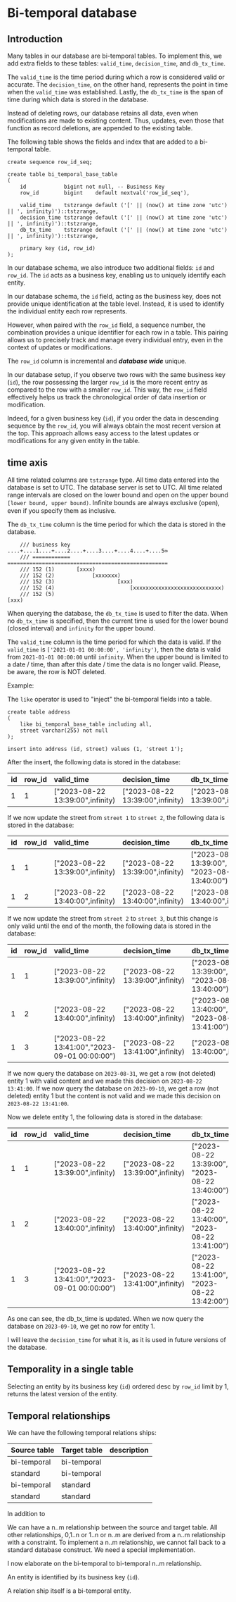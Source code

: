 ﻿# Bi-temporal database

## Introduction

Many tables in our database are bi-temporal tables. To implement this, we add extra fields to these tables: `valid_time`, `decision_time`, and `db_tx_time`.

The `valid_time` is the time period during which a row is considered valid or accurate.
The `decision_time`, on the other hand, represents the point in time when the `valid_time` was established.
Lastly, the `db_tx_time` is the span of time during which data is stored in the database.

Instead of deleting rows, our database retains all data, even when modifications are made to existing content.
Thus, updates, even those that function as record deletions, are appended to the existing table.

The following table shows the fields and index that are added to a bi-temporal table.


```postgresql
create sequence row_id_seq; 
```


```postgresql
create table bi_temporal_base_table
(
    id            bigint not null, -- Business Key
    row_id        bigint    default nextval('row_id_seq'),

    valid_time    tstzrange default ('[' || (now() at time zone 'utc') || ', infinity)')::tstzrange,
    decision_time tstzrange default ('[' || (now() at time zone 'utc') || ', infinity)')::tstzrange,
    db_tx_time    tstzrange default ('[' || (now() at time zone 'utc') || ', infinity)')::tstzrange,

    primary key (id, row_id)
);
```

In our database schema, we also introduce two additional fields: `id` and `row_id`.
The `id` acts as a business key, enabling us to uniquely identify each entity.

In our database schema, the `id` field, acting as the business key, does not provide unique identification at the table level. Instead, it is used to identify the individual entity each row represents.

However, when paired with the `row_id` field, a sequence number, the combination provides a unique identifier for each row in a table.
This pairing allows us to precisely track and manage every individual entry, even in the context of updates or modifications.

The `row_id` column is incremental and _**database wide**_ unique.

In our database setup, if you observe two rows with the same business key (`id`), the row possessing the larger `row_id` is the more recent entry as compared to the row with a smaller `row_id`. This way, the `row_id` field effectively helps us track the chronological order of data insertion or modification.

Indeed, for a given business key (`id`), if you order the data in descending sequence by the `row_id`, you will always obtain the most recent version at the top. This approach allows easy access to the latest updates or modifications for any given entity in the table.


## time axis

All time related columns are `tstzrange` type.
All time data entered into the database is set to UTC.
The database server is set to UTC.
All time related range intervals are closed on the lower bound and open on the upper bound `[lower bound, upper bound)`.
Inﬁnite bounds are always exclusive (open), even if you specify them as inclusive.

The `db_tx_time` column is the time period for which the data is stored in the database.

```
    /// business key  ....+....1....+....2....+....3....+....4....+....5∞
    /// ============  ===================================================
    /// 152 (1)       [xxxx)
    /// 152 (2)            [xxxxxxx)
    /// 152 (3)                    [xxx)
    /// 152 (4)                        [xxxxxxxxxxxxxxxxxxxxxxxxxxxx)
    /// 152 (5)                                                     [xxx)

```

When querying the database, the `db_tx_time` is used to filter the data.
When no `db_tx_time` is specified, then the current time is used for the lower bound (closed interval) and `infinity` for the upper bound.

The `valid_time` column is the time period for which the data is valid.
If the `valid_time` is `['2021-01-01 00:00:00', 'infinity')`, then the data is valid from `2021-01-01 00:00:00` until `infinity`.
When the upper bound is limited to a date / time, than after this date / time the data is no longer valid.
Please, be aware, the row is NOT deleted.

Example:


The `like` operator is used to "inject" the bi-temporal fields into a table.

```postgresql
create table address
(
    like bi_temporal_base_table including all,
    street varchar(255) not null
);
```

```postgresql
insert into address (id, street) values (1, 'street 1');
```

After the insert, the following data is stored in the database:

| id | row_id | valid_time                       | decision_time                    | db_tx_time                       | street   |
|:---|:-------|:---------------------------------|:---------------------------------|:---------------------------------|:---------|
| 1  | 1      | ["2023-08-22 13:39:00",infinity) | ["2023-08-22 13:39:00",infinity) | ["2023-08-22 13:39:00",infinity) | street 1 |

If we now update the street from `street 1` to `street 2`, the following data is stored in the database:

| id | row_id | valid_time                       | decision_time                    | db_tx_time                                     | street   |
|:---|:-------|:---------------------------------|:---------------------------------|:-----------------------------------------------|:---------|
| 1  | 1      | ["2023-08-22 13:39:00",infinity) | ["2023-08-22 13:39:00",infinity) | ["2023-08-22 13:39:00", "2023-08-22 13:40:00") | street 1 |
| 1  | 2      | ["2023-08-22 13:40:00",infinity) | ["2023-08-22 13:40:00",infinity) | ["2023-08-22 13:40:00",infinity)               | street 2 |

If we now update the street from `street 2` to `street 3`, but this change is only valid until the end of the month, the following data is stored in the database:

| id | row_id | valid_time                                    | decision_time                    | db_tx_time                                     | street   |
|:---|:-------|:----------------------------------------------|:---------------------------------|:-----------------------------------------------|:---------|
| 1  | 1      | ["2023-08-22 13:39:00",infinity)              | ["2023-08-22 13:39:00",infinity) | ["2023-08-22 13:39:00", "2023-08-22 13:40:00") | street 1 |
| 1  | 2      | ["2023-08-22 13:40:00",infinity)              | ["2023-08-22 13:40:00",infinity) | ["2023-08-22 13:40:00", "2023-08-22 13:41:00") | street 2 |
| 1  | 3      | ["2023-08-22 13:41:00","2023-09-01 00:00:00") | ["2023-08-22 13:41:00",infinity) | ["2023-08-22 13:40:00",infinity)               | street 3 |

If we now query the database on `2023-08-31`, we get a row (not deleted) entity 1 with valid content and we made this decision on `2023-08-22 13:41:00`.
If we now query the database on `2023-09-10`, we get a row (not deleted) entity 1 but the content is not valid and we made this decision on `2023-08-22 13:41:00`.

Now we delete entity 1, the following data is stored in the database:

| id | row_id | valid_time                                    | decision_time                    | db_tx_time                                     | street   |
|:---|:-------|:----------------------------------------------|:---------------------------------|:-----------------------------------------------|:---------|
| 1  | 1      | ["2023-08-22 13:39:00",infinity)              | ["2023-08-22 13:39:00",infinity) | ["2023-08-22 13:39:00", "2023-08-22 13:40:00") | street 1 |
| 1  | 2      | ["2023-08-22 13:40:00",infinity)              | ["2023-08-22 13:40:00",infinity) | ["2023-08-22 13:40:00", "2023-08-22 13:41:00") | street 2 |
| 1  | 3      | ["2023-08-22 13:41:00","2023-09-01 00:00:00") | ["2023-08-22 13:41:00",infinity) | ["2023-08-22 13:41:00", "2023-08-22 13:42:00") | street 3 |

As one can see, the db_tx_time is updated.
When we now query the database on `2023-09-10`, we get no row for entity 1.

I will leave the `decision_time` for what it is, as it is used in future versions of the database.

## Temporality in a single table

Selecting an entity by its business key (`id`) ordered desc by `row_id` limit by 1, returns the latest version of the entity.

## Temporal relationships

We can have the following temporal relations ships:

| Source table | Target table | description |
|--------------|--------------|-------------|
| bi-temporal  | bi-temporal  |             |
| standard     | bi-temporal  |             |
| bi-temporal  | standard     |             |
| standard     | standard     |             |

In addition to 

We can have a n..m relationship between the source and target table.
All other relationships, 0,1..n or 1..n or n..m are derived from a n..m relationship with a constraint.
To implement a n..m relationship, we cannot fall back to a standard database construct.
We need a special implementation.

I now elaborate on the bi-temporal to bi-temporal n..m relationship.

An entity is identified by its business key (`id`).

A relation ship itself is a bi-temporal entity.







